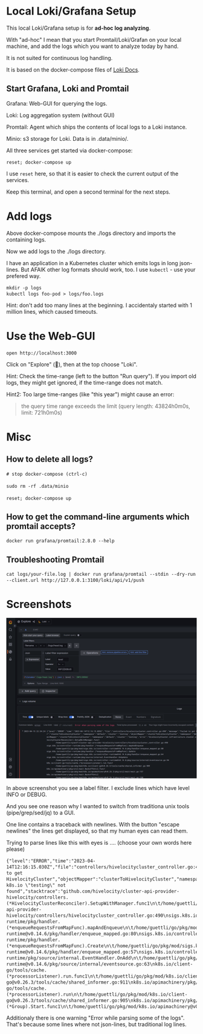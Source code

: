 # Local Loki/Grafana Setup

This local Loki/Grafana setup is for **ad-hoc log analyzing**.

With "ad-hoc" I mean that you start Promtail/Loki/Grafan on your local machine, and
add the logs which you want to analyze today by hand.

It is not suited for continuous log handling.

It is based on the docker-compose files of [Loki Docs](https://grafana.com/docs/loki/latest/getting-started/#obtain-the-test-environment).

## Start Grafana, Loki and Promtail

Grafana: Web-GUI for querying the logs.

Loki: Log aggregation system (without GUI)

Promtail: Agent which ships the contents of local logs to a Loki instance.

Minio: s3 storage for Loki. Data is in .data/minio/.

All three services get started via docker-compose:

```
reset; docker-compose up
```

I use `reset` here, so that it is easier to check the current output of the services.

Keep this terminal, and open a second terminal for the next steps.

# Add logs

Above docker-compose mounts the ./logs directory and imports the containing logs.

Now we add logs to the ./logs directory. 

I have an application in a Kubernetes cluster which
emits logs in long json-lines. But AFAIK other log formats should work, too. I use `kubectl` -
use your prefered way.

```
mkdir -p logs
kubectl logs foo-pod > logs/foo.logs
```

Hint: don't add too many lines at the beginning. I accidentaly started with 1 million lines,
which caused timeouts.

# Use the Web-GUI

```
open http://localhost:3000
```

Click on "Explore" (🧭), then at the top choose "Loki".

Hint: Check the time-range (left to the button "Run query"). If you import old logs,
they might get ignored, if the time-range does not match.

Hint2: Too large time-ranges (like "this year") might cause an error:

> the query time range exceeds the limit (query length: 43824h0m0s, limit: 721h0m0s)



# Misc

## How to delete all logs?

```
# stop docker-compose (ctrl-c)

sudo rm -rf .data/minio

reset; docker-compose up
```


## How to get the command-line arguments which promtail accepts?

```
docker run grafana/promtail:2.8.0 --help
```

## Troubleshooting Promtail

```
cat logs/your-file.log | docker run grafana/promtail --stdin --dry-run --client.url http://127.0.0.1:3100/loki/api/v1/push
```

# Screenshots

![image](static/grafana-json-logs.png)


In above screenshot you see a label filter. I exclude lines which have level INFO or DEBUG.

And you see one reason why I wanted to switch from traditiona unix tools (pipe/grep/sed/jq) to a GUI. 

One line contains a traceback with newlines. With the button "escape newlines" the lines get displayed, so that my
human eyes can read them.

Trying to parse lines like this with eyes is .... (choose your own words here please)

```
{"level":"ERROR","time":"2023-04-14T12:16:15.030Z","file":"controllers/hivelocitycluster_controller.go:490","message":"Failed to get HivelocityCluster","objectMapper":"clusterToHivelocityCluster","namespace":"default","cluster":"testing","error":"HivelocityCluster.infrastructure.cluster.x-k8s.io \"testing\" not found","stacktrace":"github.com/hivelocity/cluster-api-provider-hivelocity/controllers.(*HivelocityClusterReconciler).SetupWithManager.func1\n\t/home/guettli/syself/cluster-api-provider-hivelocity/controllers/hivelocitycluster_controller.go:490\nsigs.k8s.io/controller-runtime/pkg/handler.(*enqueueRequestsFromMapFunc).mapAndEnqueue\n\t/home/guettli/go/pkg/mod/sigs.k8s.io/controller-runtime@v0.14.6/pkg/handler/enqueue_mapped.go:80\nsigs.k8s.io/controller-runtime/pkg/handler.(*enqueueRequestsFromMapFunc).Create\n\t/home/guettli/go/pkg/mod/sigs.k8s.io/controller-runtime@v0.14.6/pkg/handler/enqueue_mapped.go:57\nsigs.k8s.io/controller-runtime/pkg/source/internal.EventHandler.OnAdd\n\t/home/guettli/go/pkg/mod/sigs.k8s.io/controller-runtime@v0.14.6/pkg/source/internal/eventsource.go:63\nk8s.io/client-go/tools/cache.(*processorListener).run.func1\n\t/home/guettli/go/pkg/mod/k8s.io/client-go@v0.26.3/tools/cache/shared_informer.go:911\nk8s.io/apimachinery/pkg/util/wait.BackoffUntil.func1\n\t/home/guettli/go/pkg/mod/k8s.io/apimachinery@v0.26.3/pkg/util/wait/wait.go:157\nk8s.io/apimachinery/pkg/util/wait.BackoffUntil\n\t/home/guettli/go/pkg/mod/k8s.io/apimachinery@v0.26.3/pkg/util/wait/wait.go:158\nk8s.io/apimachinery/pkg/util/wait.JitterUntil\n\t/home/guettli/go/pkg/mod/k8s.io/apimachinery@v0.26.3/pkg/util/wait/wait.go:135\nk8s.io/apimachinery/pkg/util/wait.Until\n\t/home/guettli/go/pkg/mod/k8s.io/apimachinery@v0.26.3/pkg/util/wait/wait.go:92\nk8s.io/client-go/tools/cache.(*processorListener).run\n\t/home/guettli/go/pkg/mod/k8s.io/client-go@v0.26.3/tools/cache/shared_informer.go:905\nk8s.io/apimachinery/pkg/util/wait.(*Group).Start.func1\n\t/home/guettli/go/pkg/mod/k8s.io/apimachinery@v0.26.3/pkg/util/wait/wait.go:75"}
```

Additionaly there is one warning "Error while parsing some of the logs". That's because some lines where not json-lines,
but traditional log lines.

